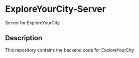 # ExploreYourCity-Server
Server for ExploreYourCity

## Description
This repository contains the backend code for ExploreYourCity
